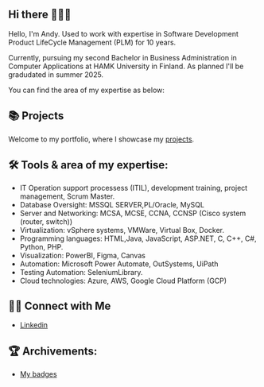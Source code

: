 ## Hi there 🙋🏻‍♂️

<!--
**andylovecloud/andylovecloud** is a ✨ _special_ ✨ repository because its `README.md` (this file) appears on your GitHub profile.

Here are some ideas to get you started:

- 🔭 I’m currently working on ...
- 🌱 I’m currently learning ...
- 👯 I’m looking to collaborate on ...
- 🤔 I’m looking for help with ...
- 💬 Ask me about ...
- 📫 How to reach me: ...
- 😄 Pronouns: ...
- ⚡ Fun fact: ...
-->
Hello, I'm Andy. Used to work with expertise in Software Development Product LifeCycle Management (PLM) for 10 years. 

Currently, pursuing my second Bachelor in Business Administration in Computer Applications at HAMK University in Finland. As planned I'll be gradudated in summer 2025.

You can find the area of my expertise as below:

## 📚 Projects

Welcome to my portfolio, where I showcase my [projects](#).


## 🛠️ Tools & area of my expertise: 
- IT Operation support processess (ITIL), development training, project management, Scrum Master.
- Database Oversight: MSSQL SERVER,PL/Oracle, MySQL
- Server and Networking: MCSA, MCSE, CCNA, CCNSP (Cisco system (router, switch))
- Virtualization: vSphere systems, VMWare, Virtual Box, Docker.
- Programming languages: HTML,Java, JavaScript, ASP.NET, C, C++, C#, Python, PHP.
- Visualization: PowerBI, Figma, Canvas
- Automation: Microsoft Power Automate, OutSystems, UiPath
- Testing Automation: SeleniumLibrary.
- Cloud technologies: Azure, AWS, Google Cloud Platform (GCP)

## 👋🏻 Connect with Me
- [Linkedin](https://www.linkedin.com/in/anduytranhuynh/)
<!-- Hire me on Upwork -->

## 🏆 Archivements:
- [My badges](https://openbadgepassport.com/app/profile/218294)


